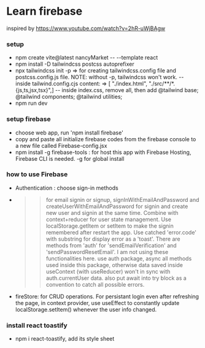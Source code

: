 # Learn firebase

inspired by https://www.youtube.com/watch?v=2hR-uWjBAgw

### setup

- npm create vite@latest nancyMarket -- --template react
- npm install -D tailwindcss postcss autoprefixer
- npx tailwindcss init -p => for creating tailwindcss.config file and postcss.config.js file. NOTE: without -p, tailwindcss won't work.
  -- inside tailwind.config.cjs content: => [ "./index.html", "./src/**/*.{js,ts,jsx,tsx}",]
  -- inside index.css, remove all, then add
  @tailwind base;
  @tailwind components;
  @tailwind utilities;
- npm run dev

### setup firebase

- choose web app, run 'npm install firebase'
- copy and paste all initialize firebase codes from the firebase console to a new file called Firebase-config.jsx
- npm install -g firebase-tools : for host this app with Firebase Hosting, Firebase CLI is needed. -g for global install

### how to use Firebase

- Authentication : choose sign-in methods
- > > for email signin or signup, signInWithEmailAndPassword and
  > > createUserWithEmailAndPassword for signin and create new user and signin at the same time. Combine with context+reducer for user state management. Use localStorage.getItem or setItem to make the signin remembered after restart the app. Use catched 'error.code' with substring for display error as a 'toast'.
  > > There are methods from 'auth' for 'sendEmailVerification' and 'sendPasswordResetEmail'. I am not using these functionalities here.
  > > use auth package, async all methods used inside this package, otherwise data saved inside useContext (with useReducer) won't in sync with auth.currentUser data.
  > > also put await into try block as a convention to catch all possible errors.
- fireStore: for CRUD operations. For persistant login even after refreshing the page, in context provider, use useEffect to constantly update localStorage.setItem() whenever the user info changed.

### install react toastify

- npm i react-toastify, add its style sheet
